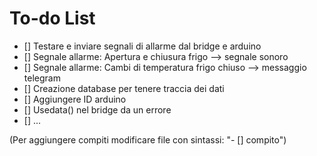 # To-do List 
- [] Testare e inviare segnali di allarme dal bridge e arduino
- [] Segnale allarme: Apertura e chiusura frigo --> segnale sonoro
- [] Segnale allarme: Cambi di temperatura frigo chiuso --> messaggio telegram
- [] Creazione database per tenere traccia dei dati
- [] Aggiungere ID arduino
- [] Usedata() nel bridge da un errore
- [] ...


(Per aggiungere compiti modificare file con sintassi: "- [] compito") 
